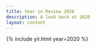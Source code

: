 ```yaml
---
title: Year in Review 2020
description: A look back at 2020
layout: content
---
```


{% include yir.html year=2020 %}
